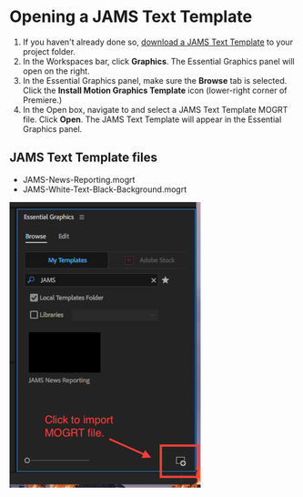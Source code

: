 # Opening a JAMS Text Template

1. If you haven't already done so, [download a JAMS Text Template](downloading-the-jams-text-template-to-your-project-folder.md) to your project folder.
2. In the Workspaces bar, click **Graphics**. The Essential Graphics panel will open on the right.
3. In the Essential Graphics panel, make sure the **Browse** tab is selected. Click the **Install Motion Graphics Template** icon \(lower-right corner of Premiere.\)
4. In the Open box, navigate to and select a JAMS Text Template MOGRT file. Click **Open**. The JAMS Text Template will appear in the Essential Graphics panel.

## JAMS Text Template files

* JAMS-News-Reporting.mogrt
* JAMS-White-Text-Black-Background.mogrt

![](../.gitbook/assets/mogrt-file-import.png)

